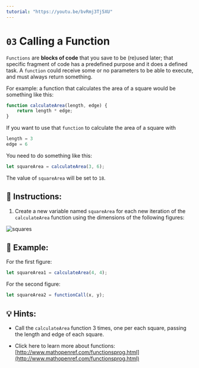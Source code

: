 ```yaml
---
tutorial: "https://youtu.be/bvRmj3Tj5XU"
---
```


# `03` Calling a Function

`Functions` are **blocks of code** that you save to be (re)used later; that specific fragment of code has a predefined purpose and it does a defined task. A `function` could receive some or no parameters to be able to execute, and must always return something.

For example: a function that calculates the area of a square would be something like this:

```js
function calculateArea(length, edge) {
    return length * edge;
}
```

If you want to use that `function` to calculate the area of a square with

```js
length = 3
edge = 6
```

You need to do something like this:

```js
let squareArea = calculateArea(3, 6);
```
The value of `squareArea` will be set to `18`.

## 📝 Instructions:

1. Create a new variable named `squareArea` for each new iteration of the `calculateArea` function using the dimensions of the following figures:

![squares](http://i.imgur.com/VyoJRAL.png) 

## 📎 Example:

For the first figure:

```js
let squareArea1 = calculateArea(4, 4);
```

For the second figure:

```js
let squareArea2 = functionCall(x, y);
```

## 💡 Hints:

+ Call the `calculateArea` function 3 times, one per each square, passing the length and edge of each square.

+ Click here to learn more about functions: [http://www.mathopenref.com/functionsprog.html](http://www.mathopenref.com/functionsprog.html)
